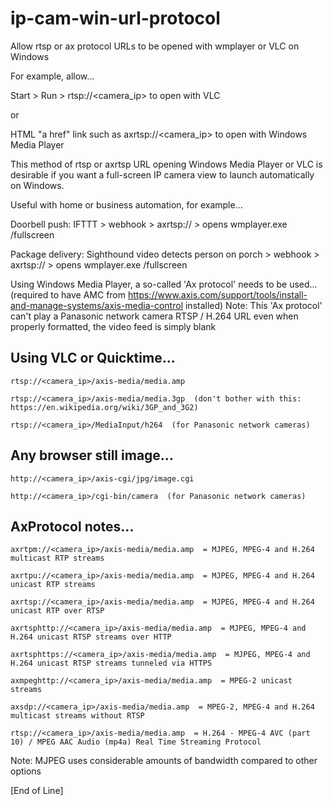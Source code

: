 # ip-cam-win-url-protocol

Allow rtsp or ax protocol URLs to be opened with wmplayer or VLC on Windows

For example, allow...

Start > Run > rtsp://<camera_ip> to open with VLC

or

HTML "a href" link such as axrtsp://<camera_ip> to open with Windows Media Player

This method of rtsp or axrtsp URL opening Windows Media Player or VLC is desirable if you want a full-screen IP camera view to launch automatically on Windows.

Useful with home or business automation, for example...

Doorbell push: IFTTT > webhook > axrtsp:// > opens wmplayer.exe /fullscreen

Package delivery: Sighthound video detects person on porch > webhook > axrtsp:// > opens wmplayer.exe /fullscreen

Using Windows Media Player, a so-called 'Ax protocol' needs to be used...
(required to have AMC from https://www.axis.com/support/tools/install-and-manage-systems/axis-media-control installed)
Note: This 'Ax protocol' can't play a Panasonic network camera RTSP / H.264 URL even when properly formatted, the video feed is simply blank


## Using VLC or Quicktime...

    rtsp://<camera_ip>/axis-media/media.amp

    rtsp://<camera_ip>/axis-media/media.3gp  (don't bother with this: https://en.wikipedia.org/wiki/3GP_and_3G2)

    rtsp://<camera_ip>/MediaInput/h264  (for Panasonic network cameras)

## Any browser still image...

    http://<camera_ip>/axis-cgi/jpg/image.cgi
    
    http://<camera_ip>/cgi-bin/camera  (for Panasonic network cameras)

## AxProtocol notes...

    axrtpm://<camera_ip>/axis-media/media.amp  = MJPEG, MPEG-4 and H.264 multicast RTP streams

    axrtpu://<camera_ip>/axis-media/media.amp  = MJPEG, MPEG-4 and H.264 unicast RTP streams
    
    axrtsp://<camera_ip>/axis-media/media.amp  = MJPEG, MPEG-4 and H.264 unicast RTP over RTSP

    axrtsphttp://<camera_ip>/axis-media/media.amp  = MJPEG, MPEG-4 and H.264 unicast RTSP streams over HTTP

    axrtsphttps://<camera_ip>/axis-media/media.amp  = MJPEG, MPEG-4 and H.264 unicast RTSP streams tunneled via HTTPS

    axmpeghttp://<camera_ip>/axis-media/media.amp  = MPEG-2 unicast streams

    axsdp://<camera_ip>/axis-media/media.amp  = MPEG-2, MPEG-4 and H.264 multicast streams without RTSP
    
    rtsp://<camera_ip>/axis-media/media.amp  = H.264 - MPEG-4 AVC (part 10) / MPEG AAC Audio (mp4a) Real Time Streaming Protocol

Note: MJPEG uses considerable amounts of bandwidth compared to other options

[End of Line]
